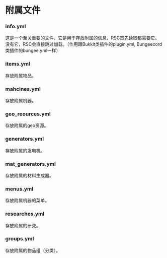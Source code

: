# 附属文件

### info.yml
这是一个至关重要的文件，它是用于存放附属的信息，RSC首先读取都需要它。没有它，RSC会直接跳过加载。（作用跟Bukkit类插件的plugin.yml, Bungeecord类插件的bungee.yml一样）

### items.yml
存放附属物品。

### mahcines.yml
存放附属机器。

### geo_reources.yml
存放附属的geo资源。

### generators.yml
存放附属的发电机。

### mat_generators.yml
存放附属的材料生成器。

### menus.yml
存放附属机器的菜单。

### researches.yml
存放附属的研究。

### groups.yml
存放附属的物品组（分类）。